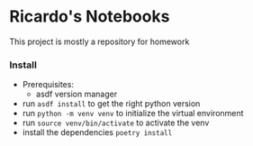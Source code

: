 # Ricardo's Notebooks

This project is mostly a repository for homework

### Install

* Prerequisites:
  * asdf version manager
* run `asdf install` to get the right python version
* run `python -m venv venv` to initialize the virtual environment
* run `source venv/bin/activate` to activate the venv
* install the dependencies `poetry install`
